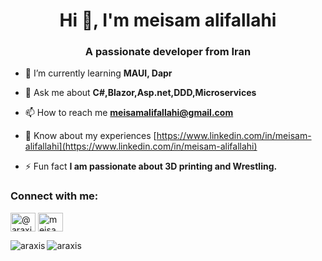 <h1 align="center">Hi 👋, I'm meisam alifallahi</h1>
<h3 align="center">A passionate developer from Iran</h3>

- 🌱 I’m currently learning **MAUI, Dapr**

- 💬 Ask me about **C#,Blazor,Asp.net,DDD,Microservices**

- 📫 How to reach me **meisamalifallahi@gmail.com**

- 📄 Know about my experiences [https://www.linkedin.com/in/meisam-alifallahi](https://www.linkedin.com/in/meisam-alifallahi)

- ⚡ Fun fact **I am passionate about 3D printing and Wrestling.**

<h3 align="left">Connect with me:</h3>
<p align="left">
<a href="https://twitter.com/@araxis_maf" target="blank"><img align="center" src="https://raw.githubusercontent.com/rahuldkjain/github-profile-readme-generator/master/src/images/icons/Social/twitter.svg" alt="@araxis_maf" height="30" width="40" /></a>
<a href="https://linkedin.com/in/meisam-alifallahi" target="blank"><img align="center" src="https://raw.githubusercontent.com/rahuldkjain/github-profile-readme-generator/master/src/images/icons/Social/linked-in-alt.svg" alt="meisam-alifallahi" height="30" width="40" /></a>
</p>


<p><img align="left" src="https://github-readme-stats.vercel.app/api/top-langs?username=araxis&show_icons=true&locale=en&layout=compact" alt="araxis" /></p>

<p>&nbsp;<img align="left" src="https://github-readme-stats.vercel.app/api?username=araxis&show_icons=true&locale=en" alt="araxis" /></p>
